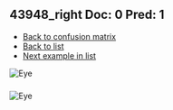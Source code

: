 ## 43948_right Doc: 0 Pred: 1
- [Back to confusion matrix](https://github.com/juliandewit/kaggle_retinopathy/blob/master/matrix.md)
- [Back to list](https://github.com/juliandewit/kaggle_retinopathy/blob/master/lists/01/list.md)
- [Next example in list](https://github.com/juliandewit/kaggle_retinopathy/blob/master/lists/01/44/44003_right.md)

![Eye](https://retinopaty.blob.core.windows.net/size1024/43948_right_0.jpeg)

### 

![Eye]()
